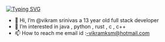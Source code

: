 [![Typing SVG](https://readme-typing-svg.herokuapp.com?lines=Hey!+.+Its+Vikram+Srinivas!;A++Programmer!;I+Know+lang..+Like%3A-;c+%2C+c%2B%2B+%2C+java+%2C+golang+;Qbasic+%2C+pascal+%2C+js+%2C+ts+%2C+python+;css+%2C+html++and+php)](https://git.io/typing-svg)
- 👋 Hi, I’m @vikram srinivas a 13 year old full stack developer
- 👀 I’m interested in java , python , rust , c , c++ 
- 📫 How to reach me email id :-vikramksm@hotmail.com 


<!---
vikram2009/vikram2009 is a ✨ special ✨ repository because its `README.md` (this file) appears on your GitHub profile.

You can click the Preview link to take a look at your changes.
--->
